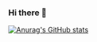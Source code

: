 ### Hi there 👋

[![Anurag's GitHub stats](https://github-readme-stats.vercel.app/api?username=maathor)](https://github.com/anuraghazra/github-readme-stats&count_private=true&show_icons=true&theme=dracula)


<!--
**maathor/maathor** is a ✨ _special_ ✨ repository because its `README.md` (this file) appears on your GitHub profile.

Here are some ideas to get you started:

- 🔭 I’m currently working on ...
- 🌱 I’m currently learning ...
- 👯 I’m looking to collaborate on ...
- 🤔 I’m looking for help with ...
- 💬 Ask me about ...
- 📫 How to reach me: ...
- 😄 Pronouns: ...
- ⚡ Fun fact: ...
-->
